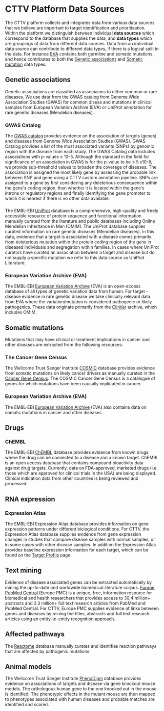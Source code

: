 CTTV Platform Data Sources
==========================

The CTTV platform collects and integrates data from various data sources that we believe are important to target identification and prioritisation.
Within the platform we distinguish between individual **data sources** which correspond to the database that supplies the data, and **data types** which
are groupings of data from different data sources. Data from an individual data source can contribute to different data types, if there is a logical split
in the data. For instance [EVA](http://www.ebi.ac.uk/eva/?Home) contains both germline and somatic mutations, and hence contributes to both the
[Genetic associations](#genetic) and [Somatic mutation](#somatic) data types.

<a name="genetic"></a>Genetic associations
----------

Genetic associations are classified as associaions to either common or rare diseases. We use data from the GWAS catalog from Genome Wide Association Studies (GWAS)
for common disese and mutations in clinical samples from European Variation Archive (EVA) or UniProt annotation for rare genetic diseases (Mendelian diseases).

### <a name="gwas"></a>GWAS Catalog
The [GWAS catalog](https://www.ebi.ac.uk/gwas/) provides evidence on the association of targets (genes) and diseases from Genome Wide Association Studies (GWAS).
GWAS Catalog provides a list of the most associated variants (SNPs) by genomic region with the disease from each study. The GWAS Catalog data includes
associations with p-values ≤ 10-5. Although the standard in the field for significance of an association in GWAS is for the
p-value to be ≤ 5 x10-8, we provide sub-threshold values to broaden the coverage of diseases. The association is assigned the most
likely gene by assessing the probable link between SNP and gene using a CTTV custom annotation pipeline. SNPs are assigned to a gene by first considering any
deleterious consequence within the gene's coding region, then whether it is located within the gene's introns or regulatory regions and finally identifying
the gene promoter to which it is nearest if there is no other data available.

### <a name="uniprot"></a>
The EMBL-EBI [UniProt](http://www.uniprot.org) database is a comprehensive, high-quality and freely accessible resource of protein sequence and functional
information manually curated from the literature and public databases including Online Mendelian Inheritance in Man (OMIM). The UniProt database supplies
curated information on rare genetic diseases (Mendelian diseases). In this data, evidence that a target is associated with a disease comes primarily
from deleterious mutation within the protein coding region of the gene in diseased individuals and segregation within families. In cases where
UniProt curators have curated an association between a target and disease but do not supply a specific mutation we refer to this data source as
<a name="unilit"></a>UniProt Literature.

### <a name="eva"></a>European Variation Archive (EVA)

The EMBL-EBI [European Variation Archive](http://www.ebi.ac.uk/eva/?Home) (EVA) is an open-access database of all types of genetic variation data from human.
For target - disease evidence in rare genetic disease we take clinically relevant data from EVA where the variation/mutation is considered pathogenic
or likely pathogenics. These data originate primarily from the [ClinVar](http://www.ncbi.nlm.nih.gov/clinvar/) archive, which includes OMIM.

<a name="somatic"></a>Somatic mutations
---

Mutations that may have clinical or treatment implications in cancer and other diseases are extracted from the following resources:

### <a name="census"></a>The Cancer Gene Census
The Wellcome Trust Sanger Institute [COSMIC](http://cancer.sanger.ac.uk/cosmic) database provides evidence from somatic mutations on likely cancer
drivers as manually curated in the [Cancer Gene Census](http://cancer.sanger.ac.uk/census). The COSMIC Cancer Gene Census is a catalogue of genes
for which mutations have been causally implicated in cancer.

### <a name="eva_somatic"></a>European Variation Archive (EVA)
The EMBL-EBI [European Variation Archive](http://www.ebi.ac.uk/eva/?Home) (EVA) also contains data on somatic mutations in cancer and other diseases.

Drugs
----

### <a name="chembl"></a>ChEMBL

The EMBL-EBI [ChEMBL](https://www.ebi.ac.uk/chembl/) database provides evidence from known drugs where the drug can be connected to a disease
and a known target. ChEMBL is an open access database that contains compound bioactivity data against drug targets. Currently, data on FDA-approved,
marketed drugs (i.e. those which are approved for clinical trials in the USA) are being displayed. Clinical indication data from other countries
is being reviewed and processed.

RNA expression
----

### <a name="atlas"></a>Expression Atlas
The EMBL-EBI Expression Atlas database provides information on gene expression patterns under different biological conditions. For CTTV, the
Expression Atlas database supplies evidence from gene expression changes in studies that compare disease samples with normal samples, or in some
cases with other disease samples. In addition the Expression Atlas provides baseline expression information for each target, which can be found on
the [Target Profile](/about#target_profile) page.

<a name="text_mining"></a>Text mining
-----

Evidence of disease associated genes can be extracted automatically by mining the up-to-date and worldwide biomedical literature corpus.
[Europe PubMed Central](https://europepmc.org/) (Europe PMC) is a unique, free, information resource for biomedical and health researchers
that provides access to 30.4 million+ abstracts and 3.3 million+ full text research articles from PubMed and PubMed Central. For CTTV,
Europe PMC supplies evidence of links between genes and diseases by mining the titles, abstracts and full text research articles using an
entity-to-entity recognition approach.

<a name="reactome"></a>Affected pathways
-------
The [Reactome](http://www.reactome.org) database manually curates and identifies reaction pathways that are affected by pathogenic mutations.

<a name="mouse"></a>Animal models
-------
The Wellcome Trust Sanger Institute [PhenoDigm](http://www.sanger.ac.uk/resources/databases/phenodigm/) database provides evidence on associations
of targets and disease via gene knockout mouse models. The orthologous human gene to the one knocked out in the mouse is identified. The phenotypic
effects in the mutant mouse are then mapped to phenotypes associated with human diseases and probable matches are identified and scored.
